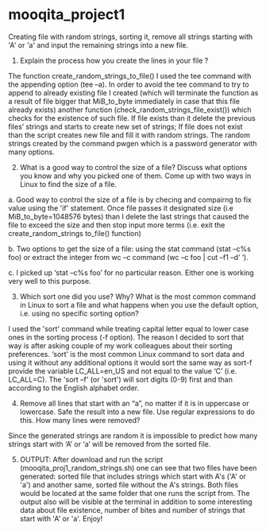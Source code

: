 # mooqita_project1

Creating file with random strings, sorting it, remove all strings starting with 'A' or 'a' and input the remaining strings into a new file.

1) Explain the process how you create the lines in your file ?

The function create_random_strings_to_file() I used the tee command with the appending option (tee –a). In order to avoid the tee command to try to append to already existing file I created (which will terminate the function as a result of file bigger that MiB_to_byte immediately in case that this file already exists) another function (check_random_strings_file_exist()) which checks for the existence of such file. If file exists than it delete the previous files’ strings and starts to create new set of strings; If file does not exist than the script creates new file and fill it with random strings. The random strings created by the command pwgen which is a password generator with many options.

2) What is a good way to control the size of a file? Discuss what options you know and why you picked one of them. Come up with two ways in Linux to find the size of a file. 

a. Good way to control the size of a file is by checing and compairng to fix value using the 'if' statement. Once file passes it designated size (i.e MiB_to_byte=1048576 bytes) than I delete the last strings that caused the file to exceed the size and then stop input more terms (i.e. exit the create_random_strings to_file() function)

b. Two options to get the size of a file: using the stat command (stat –c%s foo) or extract the integer from wc –c command (wc –c foo | cut –f1 –d’ ‘).

c. I picked up ‘stat –c%s foo’ for no particular reason. Either one is working very well to this purpose.

3) Which sort one did you use? Why? What is the most common command in Linux to sort a file and what happens when you use the default option, i.e. using no specific sorting option?

I used the 'sort' command while treating capital letter equal to lower case ones in the sorting process (-f option). The reason I decided to sort that way is after asking couple of my work colleagues about their sorting preferences. ‘sort’ is the most common Linux command to sort data and using it without any additional options it would sort the same way as sort-f provide the variable LC_ALL=en_US and not equal to the value ‘C’ (i.e. LC_ALL=C). The 'sort –f' (or 'sort') will sort digits (0-9) first and than according to the English alphabet order.

4) Remove all lines that start with an “a”, no matter if it is in uppercase or lowercase. Safe the result into a new file. Use regular expressions to do this. How many lines were removed?

Since the generated strings are random it is impossible to predict how many strings start with ‘A’ or ‘a’ will be removed from the sorted file.

5) OUTPUT: After download and run the script (mooqita_proj1_random_strings.sh) one can see that two files have been generated: sorted file that includes strings which start with A's ('A' or 'a') and another same, sorted file without the A's strings. Both files would be located at the same folder that one runs the script from. The output also will be visible at the terminal in addition to some interesting data about file existence, number of bites and number of strings that start with 'A' or 'a'. Enjoy!
